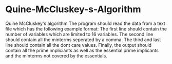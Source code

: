 # Quine-McCluskey-s-Algorithm
Quine McCluskey's algorithm
The program should read the data from a text file which has the following example format:
The first line should contain the number of variables which are limited to 16 variables. The second line should contain all the minterms seperated by a comma. The third and last line should contain all the dont care values. Finally, the output should contain all the prime impliciants as well as the essential prime implicants and the minterms not covered by the essentials.
